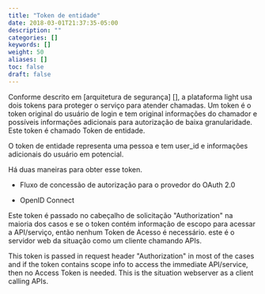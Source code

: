 ```yaml
---
title: "Token de entidade"
date: 2018-03-01T21:37:35-05:00
description: ""
categories: []
keywords: []
weight: 50
aliases: []
toc: false
draft: false
---
```


Conforme descrito em [arquitetura de segurança] [], a plataforma light usa dois tokens para proteger o serviço
para atender chamadas. Um token é o token original do usuário de login e tem original
informações do chamador e possíveis informações adicionais para autorização de baixa granularidade. Este token
é chamado Token de entidade.

O token de entidade representa uma pessoa e tem user_id e informações adicionais do usuário em potencial.

Há duas maneiras para obter esse token.

* Fluxo de concessão de autorização para o provedor do OAuth 2.0

* OpenID Connect

Este token é passado no cabeçalho de solicitação "Authorization" na maioria dos casos e se o token
contém informação de escopo para acessar a API/serviço, então nenhum Token de Acesso é necessário. este
é o servidor web da situação como um cliente chamando APIs.

This token is passed in request header "Authorization" in most of the cases and if the token
contains scope info to access the immediate API/service, then no Access Token is needed. This
is the situation webserver as a client calling APIs.


[security architecture]: /architecture/security/
[Access Token]: /consumer/access-token/

